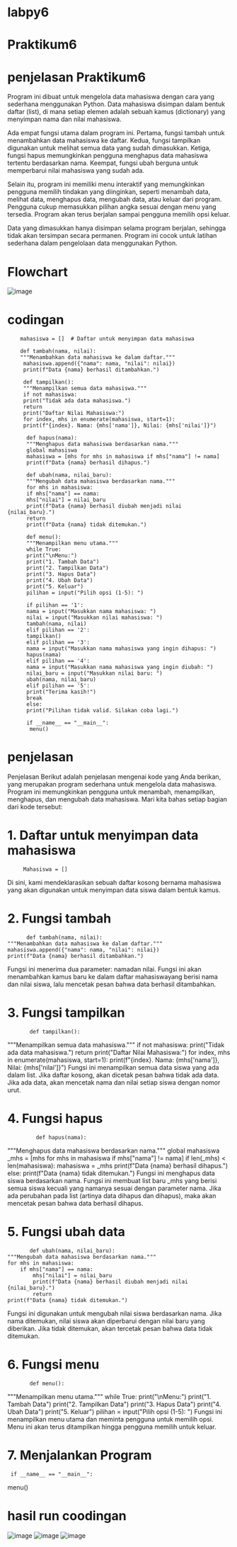 # labpy6
# Praktikum6
# penjelasan Praktikum6
Program ini dibuat untuk mengelola data mahasiswa dengan cara yang sederhana menggunakan Python. 
Data mahasiswa disimpan dalam bentuk daftar (list), di mana setiap elemen adalah sebuah kamus (dictionary) yang menyimpan nama dan nilai mahasiswa.

Ada empat fungsi utama dalam program ini. Pertama, fungsi tambah untuk menambahkan data mahasiswa ke daftar. Kedua, fungsi tampilkan 
digunakan untuk melihat semua data yang sudah dimasukkan. Ketiga, fungsi hapus memungkinkan pengguna menghapus data mahasiswa tertentu berdasarkan nama.
Keempat, fungsi ubah berguna untuk memperbarui nilai mahasiswa yang sudah ada.

Selain itu, program ini memiliki menu interaktif yang memungkinkan pengguna memilih tindakan yang diinginkan, 
seperti menambah data, melihat data, menghapus data, mengubah data, atau keluar dari program.
Pengguna cukup memasukkan pilihan angka sesuai dengan menu yang tersedia. Program akan terus berjalan sampai pengguna memilih opsi keluar.

Data yang dimasukkan hanya disimpan selama program berjalan, sehingga tidak akan tersimpan secara permanen.
Program ini cocok untuk latihan sederhana dalam pengelolaan data menggunakan Python.

# Flowchart
![image](https://github.com/user-attachments/assets/b2edac75-e6e6-48ec-85da-b981000d0702)

# codingan
        mahasiswa = []  # Daftar untuk menyimpan data mahasiswa
        
        def tambah(nama, nilai):
        """Menambahkan data mahasiswa ke dalam daftar."""
         mahasiswa.append({"nama": nama, "nilai": nilai})
         print(f"Data {nama} berhasil ditambahkan.")

         def tampilkan():
         """Menampilkan semua data mahasiswa."""
         if not mahasiswa:
         print("Tidak ada data mahasiswa.")
         return
         print("Daftar Nilai Mahasiswa:")
         for index, mhs in enumerate(mahasiswa, start=1):
         print(f"{index}. Nama: {mhs['nama']}, Nilai: {mhs['nilai']}")

          def hapus(nama):
          """Menghapus data mahasiswa berdasarkan nama."""
          global mahasiswa
          mahasiswa = [mhs for mhs in mahasiswa if mhs["nama"] != nama]
          print(f"Data {nama} berhasil dihapus.")

          def ubah(nama, nilai_baru):
          """Mengubah data mahasiswa berdasarkan nama."""
          for mhs in mahasiswa:
          if mhs["nama"] == nama:
          mhs["nilai"] = nilai_baru
          print(f"Data {nama} berhasil diubah menjadi nilai {nilai_baru}.")
          return
          print(f"Data {nama} tidak ditemukan.")

          def menu():
          """Menampilkan menu utama."""
          while True:
          print("\nMenu:")
          print("1. Tambah Data")
          print("2. Tampilkan Data")
          print("3. Hapus Data")
          print("4. Ubah Data")
          print("5. Keluar")
          pilihan = input("Pilih opsi (1-5): ")

          if pilihan == '1':
          nama = input("Masukkan nama mahasiswa: ")
          nilai = input("Masukkan nilai mahasiswa: ")
          tambah(nama, nilai)
          elif pilihan == '2':
          tampilkan()
          elif pilihan == '3':
          nama = input("Masukkan nama mahasiswa yang ingin dihapus: ")
          hapus(nama)
          elif pilihan == '4':
          nama = input("Masukkan nama mahasiswa yang ingin diubah: ")
          nilai_baru = input("Masukkan nilai baru: ")
          ubah(nama, nilai_baru)
          elif pilihan == '5':
          print("Terima kasih!")
          break
          else:
          print("Pilihan tidak valid. Silakan coba lagi.")

          if __name__ == "__main__":
           menu()


# penjelasan 
Penjelasan Berikut adalah penjelasan mengenai kode yang Anda berikan, yang merupakan program sederhana untuk mengelola data mahasiswa. Program ini memungkinkan pengguna untuk menambah, menampilkan, menghapus, dan mengubah data mahasiswa. Mari kita bahas setiap bagian dari kode tersebut:
# 1. Daftar untuk menyimpan data mahasiswa
         Mahasiswa = []
  Di sini, kami mendeklarasikan sebuah daftar kosong bernama mahasiswa yang akan digunakan untuk menyimpan data siswa dalam bentuk kamus.
# 2. Fungsi tambah
          def tambah(nama, nilai):
    """Menambahkan data mahasiswa ke dalam daftar."""
    mahasiswa.append({"nama": nama, "nilai": nilai})
    print(f"Data {nama} berhasil ditambahkan.")
Fungsi ini menerima dua parameter: namadan nilai. Fungsi ini akan menambahkan kamus baru ke dalam daftar mahasiswayang berisi nama dan nilai siswa, lalu mencetak pesan bahwa data berhasil ditambahkan.
# 3. Fungsi tampilkan
           def tampilkan():
  """Menampilkan semua data mahasiswa."""
  if not mahasiswa:
      print("Tidak ada data mahasiswa.")
      return
  print("Daftar Nilai Mahasiswa:")
  for index, mhs in enumerate(mahasiswa, start=1):
      print(f"{index}. Nama: {mhs['nama']}, Nilai: {mhs['nilai']}")
Fungsi ini menampilkan semua data siswa yang ada dalam list. Jika daftar kosong, akan dicetak pesan bahwa tidak ada data. Jika ada data, akan mencetak nama dan nilai setiap siswa dengan nomor urut.
# 4. Fungsi hapus
             def hapus(nama):
   """Menghapus data mahasiswa berdasarkan nama."""
   global mahasiswa
   _mhs = [mhs for mhs in mahasiswa if mhs["nama"] != nama]
  if len(_mhs) < len(mahasiswa):
       mahasiswa = _mhs
    print(f"Data {nama} berhasil dihapus.")
  else:
     print(f"Data {nama} tidak ditemukan.")
Fungsi ini menghapus data siswa berdasarkan nama. Fungsi ini membuat list baru _mhs yang berisi semua siswa kecuali yang namanya sesuai dengan parameter nama. Jika ada perubahan pada list (artinya data dihapus dan dihapus), maka akan mencetak pesan bahwa data berhasil dihapus.
# 5. Fungsi ubah data
           def ubah(nama, nilai_baru):
    """Mengubah data mahasiswa berdasarkan nama."""
    for mhs in mahasiswa:
        if mhs["nama"] == nama:
            mhs["nilai"] = nilai_baru
            print(f"Data {nama} berhasil diubah menjadi nilai {nilai_baru}.")
            return
    print(f"Data {nama} tidak ditemukan.")
Fungsi ini digunakan untuk mengubah nilai siswa berdasarkan nama. Jika nama ditemukan, nilai siswa akan diperbarui dengan nilai baru yang diberikan. Jika tidak ditemukan, akan tercetak pesan bahwa data tidak ditemukan.
# 6. Fungsi menu
           def menu():
  """Menampilkan menu utama."""
  while True:
      print("\nMenu:")
      print("1. Tambah Data")
      print("2. Tampilkan Data")
      print("3. Hapus Data")
      print("4. Ubah Data")
      print("5. Keluar")
      pilihan = input("Pilih opsi (1-5): ")
Fungsi ini menampilkan menu utama dan meminta pengguna untuk memilih opsi. Menu ini akan terus ditampilkan hingga pengguna memilih untuk keluar.
# 7. Menjalankan Program
     if __name__ == "__main__":
  menu()
# hasil run coodingan
![image](https://github.com/user-attachments/assets/058f5d09-d9a0-40c4-9299-ce9ef71ac8ed)
![image](https://github.com/user-attachments/assets/5ce9234f-e793-4281-b4f1-a42c8309381c)
![image](https://github.com/user-attachments/assets/6a2e5b53-6db4-4f64-9686-d7ccacbfaea0)
